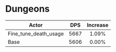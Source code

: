 # Dungeons
| Actor | DPS | Increase |
|---|:---:|:---:|
|Fine_tune_death_usage|5667|1.09%|
|Base|5606|0.00%|
